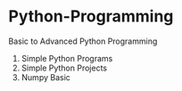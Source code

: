 # Python-Programming

Basic to Advanced Python Programming
1. Simple Python Programs
2. Simple Python Projects
3. Numpy Basic
